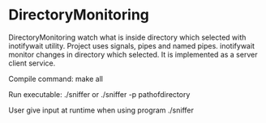 # DirectoryMonitoring

DirectoryMonitoring watch what is inside directory which selected with inotifywait utility. 
Project uses signals, pipes and named pipes. inotifywait monitor changes in directory which selected.
It is implemented as a server client service.

Compile command: make all

Run executable: ./sniffer or ./sniffer -p pathofdirectory

User give input at runtime when using program ./sniffer 

